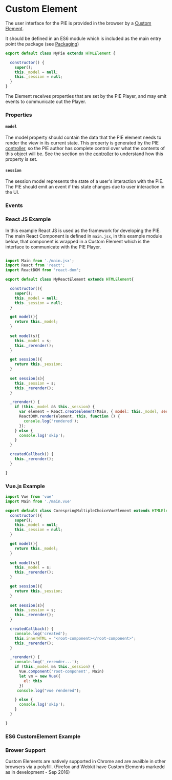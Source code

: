 # Custom Element

The user interface for the PIE is provided in the browser by a [Custom Element](https://www.w3.org/TR/custom-elements/).

It should be defined in an ES6 module which is included as the main entry point the package (see [Packaging](packaging.md))

```javascript
export default class MyPie extends HTMLElement {

  constructor() {
    super();
    this._model = null;
    this._session = null;
  }
}
```

The Element receives properties that are set by the PIE Player, and may emit events to communicate out the Player.



### Properties

#### `model`

The model property should contain the data that the PIE element needs to render the view in its current state.
This property is generated by the PIE [controller](controller.md), so the PIE author has complete control over what the contents of this object will be. See the section on the [controller](controller.md) to understand how this property is set.

#### `session`

The session model represents the state of a user's interaction with the PIE. 
The PIE should emit an event if this state changes due to user interaction in the UI. 

### Events


### React JS Example

In this example React JS is used as the framework for developing the PIE.
The main React Component is defined in `main.jsx`, in this example module below, that component is wrapped in a Custom Element which is the interface to communicate with the PIE Player. 

```javascript

import Main from './main.jsx';
import React from 'react';
import ReactDOM from 'react-dom';

export default class MyReactElement extends HTMLElement{

  constructor(){
    super();
    this._model = null;
    this._session = null;
  }

  get model(){
    return this._model;
  }
  
  set model(s){
    this._model = s;
    this._rerender();
  }

  get session(){
    return this._session;
  }
  
  set session(s){
    this._session = s;
    this._rerender();
  }

  _rerender() {
    if (this._model && this._session) {
      var element = React.createElement(Main, { model: this._model, session: this._session });
      ReactDOM.render(element, this, function () {
        console.log('rendered');
      });
    } else {
      console.log('skip');
    }
  }

  createdCallback() {
    this._rerender();
  }

}

```


### Vue.js Example

```javascript
import Vue from 'vue'
import Main from './main.vue'

export default class CorespringMultipleChoiceVueElement extends HTMLElement{
  constructor(){
    super();
    this._model = null;
    this._session = null;
  }

  get model(){
    return this._model;
  }
  
  set model(s){
    this._model = s;
    this._rerender();
  }

  get session(){
    return this._session;
  }
  
  set session(s){
    this._session = s;
    this._rerender();
  }

  createdCallback() {
    console.log('created');
    this.innerHTML = "<root-component></root-component>";
    this._rerender();
  }

  _rerender() {
    console.log('_rerender...');
    if (this._model && this._session) {
      Vue.component('root-component', Main)
      let vm = new Vue({
        el: this
      })
     console.log("vue rendered");

    } else {
      console.log('skip');
    }
  }

}


```

### ES6 CustomElement Example

### Brower Support

Custom Elements are natively supported in Chrome and are availble in other browsers via a polyfill. (Firefox and Webkit have Custom Elements markedd as in development - Sep 2016)
